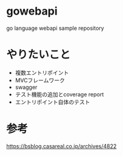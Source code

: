 # gowebapi
go language webapi sample repository

# やりたいこと
- 複数エントリポイント
- MVCフレームワーク
- swagger
- テスト機能の追加とcoverage report
- エントリポイント自体のテスト


# 参考
https://bsblog.casareal.co.jp/archives/4822
